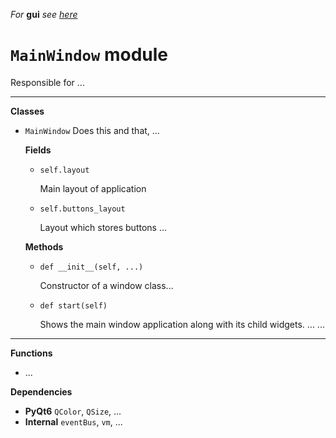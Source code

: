 *For* **gui** *see [here](index.md)*

# `MainWindow` module

Responsible for ...

---

**Classes**
- `MainWindow`
    Does this and that, ...

    **Fields**
    - `self.layout`
        
        Main layout of application

    - `self.buttons_layout`

        Layout which stores buttons
    ...

    **Methods**

    - `def __init__(self, ...)`

         Constructor of a window class...

    - `def start(self)`

         Shows the main window application along with its child widgets.
    ...
...

---

**Functions**
- ...

**Dependencies**
- **PyQt6**
    `QColor`, `QSize`, ...
- **Internal**
    `eventBus`, `vm`, ...
